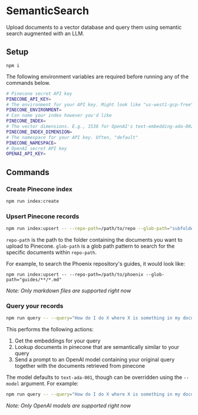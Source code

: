 # SemanticSearch

Upload documents to a vector database and query them using semantic search augmented with an LLM.

## Setup

```
npm i
```

The following environment variables are required before running any of the commands below.

```bash
# Pinecone secret API key
PINECONE_API_KEY=
# The environment for your API key. Might look like "us-west1-gcp-free"
PINECONE_ENVIRONMENT=
# Can name your index however you'd like
PINECONE_INDEX=
# The vector dimensions. E.g., 1536 for OpenAI's text-embedding-ada-002 embedding model
PINECONE_INDEX_DIMENSION=
# The namespace for your API key. Often, "default"
PINECONE_NAMESPACE=
# OpenAI secret API key
OPENAI_API_KEY=
```

## Commands

### Create Pinecone index

```bash
npm run index:create
```

### Upsert Pinecone records

```bash
npm run index:upsert -- --repo-path=/path/to/repo --glob-path="subfolder/**/*.ext"
```

`repo-path` is the path to the folder containing the documents you want to upload to Pinecone. `glob-path` is a glob path pattern to search for the specific documents within `repo-path`.

For example, to search the Phoenix repository's guides, it would look like:

```
npm run index:upsert -- --repo-path=/path/to/phoenix --glob-path="guides/**/*.md"
```

*Note: Only markdown files are supported right now*

### Query your records

```bash
npm run query -- --query="How do I do X where X is something in my documents?"
```

This performs the following actions:

1. Get the embeddings for your query
2. Lookup documents in pinecone that are semantically similar to your query
3. Send a prompt to an OpenAI model containing your original query together with the documents retrieved from pinecone

The model defaults to `text-ada-001`, though can be overridden using the `--model` argument. For example:

```bash
npm run query -- --query="How do I do X where X is something in my documents?" --model=text-curie-001
```

*Note: Only OpenAI models are supported right now*
